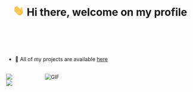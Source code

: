 
<h1 align="center"><img src="https://raw.githubusercontent.com/ABSphreak/ABSphreak/master/gifs/Hi.gif" width="30px" /> Hi there, welcome on my profile </h1>
<br>
<br>
<br>
<br>
<div>

- 🌌 All of my projects are available  [here](https://github.com/wlhmmxrtz?tab=repositories)

</div>
<br>
<div>
<img align="right" alt="GIF" src="https://twibbon.blob.core.windows.net/twibbon/2019/124/eead1790-a325-4f48-b245-db589fa1109b.png" width="400px"/>
</div>
<div>
<img align="left" src="https://github-readme-stats.vercel.app/api?username=wlhmmxrtz&count_private=true&show_icons=true&theme=aura&locale=en&include_all_commits=true&custom_title=wlhmmxrtz's%20Github%20Stats&hide=issues"> 
</div>
<br>
<div>
<img align="left" src="https://github-readme-stats.vercel.app/api/top-langs/?username=wlhmmxrtz&layout=compact&theme=aura">
</div>
<br>
<br>
<br>
</br>
</br>
</br>
</br>
</br>
</br>
</br>

